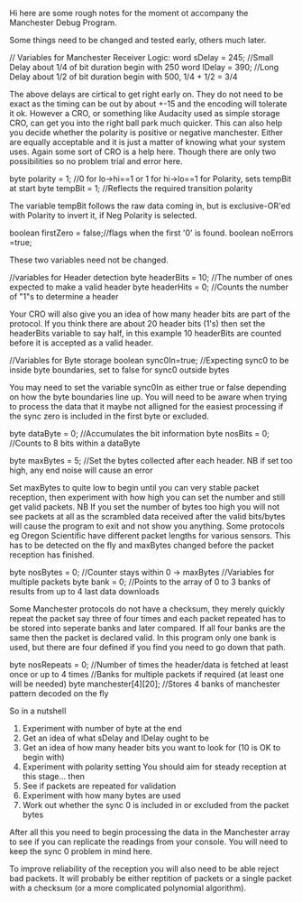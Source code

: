 Hi here are some rough notes for the moment ot accompany the Manchester Debug Program.

Some things need to be changed and tested early, others much later.

  // Variables for Manchester Receiver Logic:
  word    sDelay     = 245;  //Small Delay about 1/4 of bit duration  begin with 250
  word    lDelay     = 390;  //Long Delay about 1/2 of bit duration  begin with 500, 1/4 + 1/2 = 3/4

The above delays are cirtical to get right early on.  They do not need to be exact as the timing can be out by about +-15 and the encoding will tolerate it ok.  However a CRO, or something like Audacity used as  simple storage CRO, can get you into the right ball park much quicker.  This can also help you decide whether the polarity is positive or negative manchester.  Either are equally acceptable and it is just a matter of knowing what your system uses.  Again some sort of CRO is a help here.  Though there are only two possibilities so no problem trial and error here.

  byte    polarity   = 1;    //0 for lo->hi==1 or 1 for hi->lo==1 for Polarity, sets tempBit at start
  byte    tempBit    = 1;    //Reflects the required transition polarity

The variable tempBit follows the raw data coming in, but is exclusive-OR'ed with Polarity to invert it, if Neg Polarity is selected.

  boolean firstZero  = false;//flags when the first '0' is found.
  boolean noErrors   =true;

These two variables need not be changed.

  //variables for Header detection
  byte    headerBits = 10;   //The number of ones expected to make a valid header
  byte    headerHits = 0;    //Counts the number of "1"s to determine a header

Your CRO will also give you an idea of how many header bits are part of the protocol.  If you think there are about 20 header bits (1's) then set the headerBits variable to say half, in this example 10 headerBits are counted before it is accepted as a valid header. 

  //Variables for Byte storage
  boolean sync0In=true;      //Expecting sync0 to be inside byte boundaries, set to false for sync0 outside bytes

You may need to set the variable sync0In as either true or false depending on how the byte boundaries line up.  You will need to be aware when trying to process the data that it maybe not alligned for the easiest processing if the sync zero is included in the first byte or excluded.

  byte    dataByte   = 0;    //Accumulates the bit information
  byte    nosBits    = 0;    //Counts to 8 bits within a dataByte

  byte    maxBytes   = 5;    //Set the bytes collected after each header. NB if set too high, any end noise will cause an error

Set maxBytes to quite low to begin until you can very stable packet reception, then experiment with how high you can set the number and still get valid packets. NB If you set the number of bytes too high you will not see packets at all as the scrambled data received after the valid bits/bytes will cause the program to exit and not show you anything.  Some protocols eg Oregon Scientific have different packet lengths for various sensors.  This has to be detected on the fly and maxBytes changed before the packet reception has finished.

  byte    nosBytes   = 0;    //Counter stays within 0 -> maxBytes
  //Variables for multiple packets
  byte    bank       = 0;    //Points to the array of 0 to 3 banks of results from up to 4 last data downloads

Some Manchester protocols do not have a checksum, they merely quickly repeat the packet say three of four times and each packet repeated has to be stored into seperate banks and later compared.  If all four banks are the same then the packet is declared valid.  In this program only one bank is used, but there are four defined if you find you need to go down that path.

  byte    nosRepeats = 0;    //Number of times the header/data is fetched at least once or up to 4 times
  //Banks for multiple packets if required (at least one will be needed)
  byte  manchester[4][20];   //Stores 4 banks of manchester pattern decoded on the fly

So in a nutshell
1. Experiment with number of byte at the end
2. Get an idea of what sDelay and lDelay ought to be
3. Get an idea of how many header bits you want to look for (10 is OK to begin with)
3. Experiment with polarity setting
You should aim for steady reception at this stage... then
4. See if packets are repeated for validation
5. Experiment with how many bytes are used
6. Work out whether the sync 0 is included in or excluded from the packet bytes

After all this you need to begin processing the data in the Manchester array to see if you can replicate the readings from your console.  You will need to keep the sync 0 problem in mind here.

To improve reliability of the reception you will also need to be able reject bad packets.  It will probably be either reptition of packets or a single packet with a checksum (or a more complicated polynomial algorithm).


